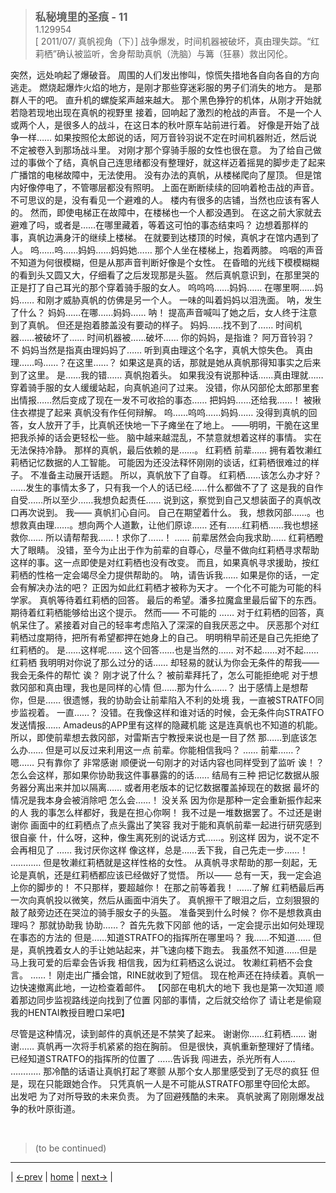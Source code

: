 > <big> **私秘境里的圣痕 - 11** </big>  
> 1.129954  
> [ 2011/07/ 真帆视角（下）] 战争爆发，时间机器被破坏，真由理失踪。“红莉栖”确认被监听，舍身帮助真帆（洗脑）与篝（狂暴）救出冈伦。  

突然，远处响起了爆破音。
周围的人们发出惨叫，惊慌失措地各自向各自的方向逃走。
燃烧起爆炸火焰的地方，是刚才那些穿迷彩服的男子们消失的地方。
是那群人干的吧。
直升机的螺旋桨声越来越大。
那个黑色狰狞的机体，从刚才开始就若隐若现地出现在真帆的视野里
接着，回响起了激烈的枪战的声音。
不是一个人或两个人，是很多人的战斗，在这日本的秋叶原车站前进行着。
好像是开始了战争一样……
如果按照伦太郎说的话，阿万音铃羽说不定在时间机器附近，然后说不定被卷入到那场战斗里。
对刚才那个穿骑手服的女性也很在意。
为了给自己做过的事做个了结，真帆自己连思绪都没有整理好，就这样迈着摇晃的脚步走了起来
广播馆的电梯故障中，无法使用。
没有办法的真帆，从楼梯爬向了屋顶。
但是馆内好像停电了，不管哪层都没有照明。
上面在断断续续的回响着枪击战的声音。
不可思议的是，没有看见一个避难的人。
楼内有很多的店铺，当然也应该有客人的。
然而，即使电梯正在故障中，在楼梯也一个人都没遇到。
在这之前大家就去避难了吗，或者是……在哪里藏着，等着这可怕的事态结束吗？
边想着那样的事，真帆边满身汗的继续上楼梯。
在就要到达楼顶的时候，真帆才在馆内遇到了人。
呜……呜……妈妈……妈妈她……
那个人坐在楼梯上，抱着两膝。
呜咽的声音不知道为何很模糊，但是从那声音判断好像是个女性。
在昏暗的光线下模模糊糊的看到头又圆又大，仔细看了之后发现那是头盔。
然后真帆意识到，在那里哭的正是打了自己耳光的那个穿着骑手服的女人。
呜呜呜……妈妈……
在哪里啊……妈妈……
和刚才威胁真帆的仿佛是另一个人。
一味的叫着妈妈以泪洗面。
呐，发生了什么？
妈妈……在哪……妈妈……
呐！
提高声音喊叫了她之后，女人终于注意到了真帆。
但还是抱着膝盖没有要动的样子。
妈妈……找不到了……
时间机器……被破坏了……
时间机器被……破坏……
你的妈妈，是指谁？
阿万音铃羽？
不
妈妈当然是指真由理妈妈了……
听到真由理这个名字，真帆大惊失色。
真由理……吗……？在这里……？
如果这是真的话，那就是她从真帆那得知事实之后来到了这里。
是……我的错……
真帆抱着头。
如果我没有说那种话……真由理就……
穿着骑手服的女人缓缓站起，向真帆追问了过来。
没错，你从冈部伦太郎那里套出情报……然后变成了现在一发不可收拾的事态……
把妈妈……还给我……！
被揪住衣襟提了起来
真帆没有作任何辩解。
呜……呜呜……妈妈……
没得到真帆的回答，女人放开了手，比真帆还快地一下子瘫坐在了地上。
——明明，干脆在这里把我杀掉的话会更轻松一些。
脑中越来越混乱，不禁意就想着这样的事情。
实在无法保持冷静。
那样的真帆，最后依赖的是……。
红莉栖
前辈……
拥有着牧濑红莉栖记忆数据的人工智能。
可能因为还没法释怀刚刚的谈话，红莉栖很难过的样子。
不准备主动展开话题。
所以，真帆放下了自尊。
红莉栖……该怎么办才好？
……发生的事情太多了，只有我一个人的话已经……什么都做不了了
这是我的自作自受……所以至少……我想负起责任……
说到这，察觉到自己又想装面子的真帆改口再次说到。
我——
真帆扪心自问。
自己在期望着什么。
我，想救冈部……。也想救真由理……。想向两个人道歉，让他们原谅……
还有……红莉栖……我也想拯救你……
所以请帮帮我……！求你了……！
……
前辈居然会向我求助……
红莉栖瞪大了眼睛。
没错，至今为止出于作为前辈的自尊心，尽量不做向红莉栖寻求帮助这样的事。这一点即使是对红莉栖也没有改变。
而且，如果真帆寻求援助，按红莉栖的性格一定会竭尽全力提供帮助的。
呐，请告诉我……
如果是你的话，一定会有解决办法的吧？
正因为如此红莉栖才被称为天才。
一个化不可能为可能的科学家。
真帆等待着红莉栖的回答。
最后的希望。潘多拉魔盒里最后留下的东西。
期待着红莉栖能够给出这个提示。
然而——
不可能的
……
对于红莉栖的回答，真帆呆住了。紧接着对自己的轻率考虑陷入了深深的自我厌恶之中。
厌恶那个对红莉栖过度期待，把所有希望都押在她身上的自己。
明明稍早前还是自己先拒绝了红莉栖的。
是……这样呢……
这个回答……也是当然的……
对不起……对不起……红莉栖
我明明对你说了那么过分的话……
却轻易的就认为你会无条件的帮我——
我会无条件的帮忙
诶？
刚才说了什么？
被前辈拜托了，怎么可能拒绝呢
对于想救冈部和真由理，我也是同样的心情
但……那为什么……？
出于感情上是想帮你，但是……
很遗憾，我的协助会让前辈陷入不利的处境
我，一直被STRATFO同步监视着。
一直……？
没错。在我像这样和谁对话的时候，会无条件向STRATFO发送情报……
Amadeus的APP里有这样的隐藏机能
这是连真帆也不知道的机能。
所以，即使前辈想去救冈部，对雷斯吉宁教授来说也是一目了然
那……到底该怎么办……
但是可以反过来利用这一点
前辈。你能相信我吗？
……
前辈……？
嗯……
只有靠你了
非常感谢
顺便说一句刚才的对话内容也同样受到了监听
诶！？
怎么会这样，那如果你协助我这件事暴露的的话……
结局有三种
把记忆数据从服务器分离出来并加以隔离……
或者用老版本的记忆数据覆盖掉现在的数据
最坏的情况是我本身会被消除吧
怎么会……！
没关系
因为你是那种一定会重新振作起来的人
我的事怎么样都好，我是在担心你啊！
我不过是一堆数据罢了。不过还是谢谢你
画面中的红莉栖点了点头露出了笑容
我对于能和真帆前辈一起进行研究感到很自豪
什，什么呀，这种，像生离死别的说话方式……。别这样
因为，说不定不会再相见了
……
我讨厌你这样
像这样，总是……丢下我，自己先走一步……！
…………
但是牧濑红莉栖就是这样性格的女性。
从真帆寻求帮助的那一刻起，无论是真帆，还是红莉栖都应该已经做好了觉悟。
所以——
总有一天，我一定会追上你的脚步的！
不只那样，要超越你！
在那之前等着我！
……了解
红莉栖最后再一次向真帆投以微笑，然后从画面中消失了。
真帆擦干了眼泪之后，立刻狠狠的敲了敲旁边还在哭泣的骑手服女子的头盔。
准备哭到什么时候？
你不是想救真由理吗？
那就协助我
协助……？
首先先救下冈部
他的话，一定会提示出如何处理现在事态的方法的
但是……知道STRATFO的指挥所在哪里吗？
我……不知道……
但是，真帆拽着女人的手让她站起来，并飞速向楼下跑去。
我虽然不知道……但是马上我可爱的后辈会告诉我
相信我，因为红莉栖这么说过。
牧濑红莉栖不会食言。
……！
刚走出广播会馆，RINE就收到了短信。
现在枪声还在持续着。真帆一边快速撤离此地，一边检查着邮件。
【冈部在电机大的地下
我也是第一次知道
顺着那边同步监视路线逆向找到了位置
冈部的事情，之后就交给你了
请让老是偷窥我的HENTAI教授目瞪口呆吧】

尽管是这种情况，读到邮件的真帆还是不禁笑了起来。
谢谢你……红莉栖……
谢谢……
真帆再一次将手机紧紧的抱在胸前。
但是很快，真帆重新整理好了情绪。
已经知道STRATFO的指挥所的位置了
……告诉我
闯进去，杀光所有人……
…………
那冷酷的话语让真帆打起了寒颤
从那个女人那里感受到了无尽的疯狂
但是，现在只能跟她合作。
只凭真帆一人是不可能从STRATFO那里夺回伦太郎。
出发吧
为了对所导致的未来负责。
为了回避残酷的未来。
真帆驶离了刚刚爆发战争的秋叶原街道。


<br/>

> (to be continued)
---

| [←prev](./0046) | [home](../../) | [next→](./0048) |
